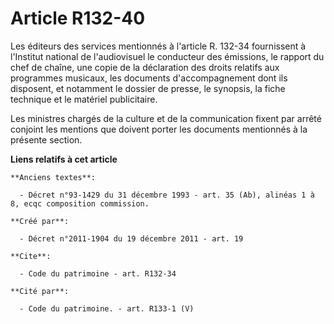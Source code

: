 # Article R132-40

Les éditeurs des services mentionnés à l'article R. 132-34 fournissent à l'Institut national de l'audiovisuel le conducteur
des émissions, le rapport du chef de chaîne, une copie de la déclaration des droits relatifs aux programmes musicaux, les
documents d'accompagnement dont ils disposent, et notamment le dossier de presse, le synopsis, la fiche technique et le
matériel publicitaire. 

Les ministres chargés de la culture et de la communication fixent par arrêté conjoint les mentions que doivent porter les
documents mentionnés à la présente section.

**Liens relatifs à cet article**

	**Anciens textes**:

	  - Décret n°93-1429 du 31 décembre 1993 - art. 35 (Ab), alinéas 1 à 8, ecqc composition commission.

	**Créé par**:

	  - Décret n°2011-1904 du 19 décembre 2011 - art. 19

	**Cite**:

	  - Code du patrimoine - art. R132-34

	**Cité par**:

	  - Code du patrimoine. - art. R133-1 (V)
